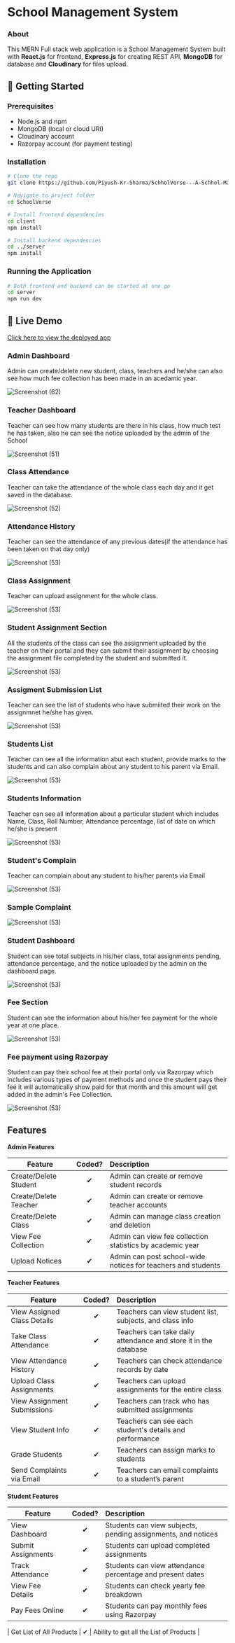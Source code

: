 # School Management System


### About

This MERN Full stack web application is a School Management System built with __React.js__ for frontend,
__Express.js__ for creating REST API, __MongoDB__ for database and __Cloudinary__ for files upload. 

## 🚀 Getting Started

### Prerequisites
- Node.js and npm
- MongoDB (local or cloud URI)
- Cloudinary account
- Razorpay account (for payment testing)

### Installation

```bash
# Clone the repo
git clone https://github.com/Piyush-Kr-Sharma/SchholVerse---A-Schhol-Management-System.git

# Navigate to project folder
cd SchoolVerse

# Install frontend dependencies
cd client
npm install

# Install backend dependencies
cd ../server
npm install
```

### Running the Application

```bash
# Both frontend and backend can be started at one go
cd server
npm run dev

```

## 🔗 Live Demo

[Click here to view the deployed app](https://school-verse-frontend.vercel.app/)


### Admin Dashboard
Admin can create/delete new student, class, teachers and he/she can also see how much fee collection has been made in an acedamic year.

![Screenshot (62)](https://github.com/Piyush-Kr-Sharma/SchholVerse---A-Schhol-Management-System/blob/main/ScreenShots/Screenshot%202025-02-01%20001255.png)

### Teacher Dashboard
Teacher can see how many students are there in his class, how much test he has taken, also he can see the notice uploaded by the admin of the School

![Screenshot (51)](https://github.com/Piyush-Kr-Sharma/SchholVerse---A-Schhol-Management-System/blob/main/ScreenShots/Screenshot%202025-02-01%20001416.png)

### Class Attendance
Teacher can take the attendance of the whole class each day and it get saved in the database.

![Screenshot (52)](https://github.com/Piyush-Kr-Sharma/SchholVerse---A-Schhol-Management-System/blob/main/ScreenShots/Screenshot%202025-02-01%20001453.png)

### Attendance History
Teacher can see the attendance of any previous dates(if the attendance has been taken on that day only)

![Screenshot (53)](https://github.com/Piyush-Kr-Sharma/SchholVerse---A-Schhol-Management-System/blob/main/ScreenShots/Screenshot%202025-02-01%20001504.png)

### Class Assignment
Teacher can upload assignment for the whole class.

![Screenshot (53)](https://github.com/Piyush-Kr-Sharma/SchholVerse---A-Schhol-Management-System/blob/main/ScreenShots/Screenshot%202025-02-01%20001944.png)

### Student Assignment Section
All the students of the class can see the assignment uploaded by the teacher on their portal and they can submit their assignment by choosing the assignment file completed by the student and submitted it.

![Screenshot (53)](https://github.com/Piyush-Kr-Sharma/SchholVerse---A-Schhol-Management-System/blob/main/ScreenShots/Screenshot%202025-02-01%20004842.png)

### Assigment Submission List
Teacher can see the list of students who have submiited their work on the assignmnet he/she has given.

![Screenshot (53)](https://github.com/Piyush-Kr-Sharma/SchholVerse---A-Schhol-Management-System/blob/main/ScreenShots/Screenshot%202025-02-01%20002517.png)

### Students List
Teacher can see all the information abut each student, provide marks to the students and can also complain about any student to his parent via Email.

![Screenshot (53)](https://github.com/Piyush-Kr-Sharma/SchholVerse---A-Schhol-Management-System/blob/main/ScreenShots/Screenshot%202025-02-01%20002557.png)

### Students Information
Teacher can see all information about a particular student which includes Name, Class, Roll Number, Attendance percentage, list of date on which he/she is present

![Screenshot (53)](https://github.com/Piyush-Kr-Sharma/SchholVerse---A-Schhol-Management-System/blob/main/ScreenShots/Screenshot%202025-02-01%20002622.png)

### Student's Complain
Teacher can complain about any student to his/her parents via Email

![Screenshot (53)](https://github.com/Piyush-Kr-Sharma/SchholVerse---A-Schhol-Management-System/blob/main/ScreenShots/Screenshot%202025-02-01%20002747.png)

### Sample Complaint

![Screenshot (53)](https://github.com/Piyush-Kr-Sharma/SchholVerse---A-Schhol-Management-System/blob/main/ScreenShots/Screenshot%202025-02-01%20002943.png)

### Student Dashboard
Student can see total subjects in his/her class, total assignments pending, attendance percentage, and the notice uploaded by the admin on the dashboard page.

![Screenshot (53)](https://github.com/Piyush-Kr-Sharma/SchholVerse---A-Schhol-Management-System/blob/main/ScreenShots/Screenshot%202025-02-01%20004750.png)

### Fee Section
Student can see the information about his/her fee payment for the whole year at one place.

![Screenshot (53)](https://github.com/Piyush-Kr-Sharma/SchholVerse---A-Schhol-Management-System/blob/main/ScreenShots/Screenshot%202025-02-01%20005003.png)

### Fee payment using Razorpay
Student can pay their school fee at their portal only via Razorpay which includes various types of payment methods and once the student pays their fee it will automatically show paid for that month and
this amount will get added in the admin's Fee Collection.

![Screenshot (53)](https://github.com/Piyush-Kr-Sharma/SchholVerse---A-Schhol-Management-System/blob/main/ScreenShots/Screenshot%202025-02-01%20005029.png)


## Features
<b>Admin Features</b>

| Feature  |  Coded?       | Description  |
|----------|:-------------:|:-------------|
| Create/Delete Student | &#10004; | Admin can create or remove student records |
| Create/Delete Teacher | &#10004; | Admin can create or remove teacher accounts |
| Create/Delete Class | &#10004; | Admin can manage class creation and deletion |
| View Fee Collection | &#10004; | Admin can view fee collection statistics by academic year |
| Upload Notices | &#10004; | Admin can post school-wide notices for teachers and students |

<b>Teacher Features</b>

| Feature  |  Coded?       | Description  |
|----------|:-------------:|:-------------|
| View Assigned Class Details | &#10004; | Teachers can view student list, subjects, and class info |
| Take Class Attendance | &#10004; | Teachers can take daily attendance and store it in the database |
| View Attendance History | &#10004; | Teachers can check attendance records by date |
| Upload Class Assignments | &#10004; | Teachers can upload assignments for the entire class |
| View Assignment Submissions | &#10004; | Teachers can track who has submitted assignments |
| View Student Info | &#10004; | Teachers can see each student's details and performance |
| Grade Students | &#10004; | Teachers can assign marks to students |
| Send Complaints via Email | &#10004; | Teachers can email complaints to a student’s parent |

<b>Student Features</b>

| Feature  |  Coded?       | Description  |
|----------|:-------------:|:-------------|
| View Dashboard | &#10004; | Students can view subjects, pending assignments, and notices |
| Submit Assignments | &#10004; | Students can upload completed assignments |
| Track Attendance | &#10004; | Students can view attendance percentage and present dates |
| View Fee Details | &#10004; | Students can check yearly fee breakdown |
| Pay Fees Online | &#10004; | Students can pay monthly fees using Razorpay |

| Get List of All Products | &#10004; | Ability to get all the List of Products | 
